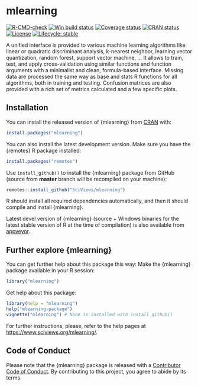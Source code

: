 # mlearning

<!-- badges: start -->

[![R-CMD-check](https://github.com/SciViews/mlearning/workflows/R-CMD-check/badge.svg)](https://github.com/SciViews/mlearning/actions) [![Win build status](https://ci.appveyor.com/api/projects/status/github/SciViews/mlearning?branch=master&svg=true)](https://ci.appveyor.com/project/phgrosjean/mlearning) [![Coverage status](https://img.shields.io/codecov/c/github/SciViews/mlearning/master.svg)](https://codecov.io/github/SciViews/mlearning?branch=master) [![CRAN status](https://www.r-pkg.org/badges/version/mlearning)](https://cran.r-project.org/package=mlearning) [![License](https://img.shields.io/badge/license-GPL-blue.svg)](https://www.gnu.org/licenses/gpl-2.0.html) [![Lifecycle: stable](https://img.shields.io/badge/lifecycle-stable-brightgreen.svg)](https://www.tidyverse.org/lifecycle/#stable)

<!-- badges: end -->

A unified interface is provided to various machine learning algorithms like linear or quadratic discriminant analysis, k-nearest neighbor, learning vector quantization, random forest, support vector machine, ... It allows to train, test, and apply cross-validation using similar functions and function arguments with a minimalist and clean, formula-based interface. Missing data are processed the same way as base and stats R functions for all algorithms, both in training and testing. Confusion matrices are also provided with a rich set of metrics calculated and a few specific plots.

## Installation

You can install the released version of {mlearning} from [CRAN](https://CRAN.R-project.org) with:

``` r
install.packages("mlearning")
```

You can also install the latest development version. Make sure you have the {remotes} R package installed:

``` r
install.packages("remotes")
```

Use `install_github()` to install the {mlearning} package from GitHub (source from **master** branch will be recompiled on your machine):

``` r
remotes::install_github("SciViews/mlearning")
```

R should install all required dependencies automatically, and then it should compile and install {mlearning}.

Latest devel version of {mlearning} (source + Windows binaries for the latest stable version of R at the time of compilation) is also available from [appveyor](https://ci.appveyor.com/project/phgrosjean/mlearning/build/artifacts).

## Further explore {mlearning}

You can get further help about this package this way: Make the {mlearning} package available in your R session:

``` r
library("mlearning")
```

Get help about this package:

``` r
library(help = "mlearning")
help("mlearning-package")
vignette("mlearning") # None is installed with install_github()
```

For further instructions, please, refer to the help pages at <https://www.sciviews.org/mlearning/>.

## Code of Conduct

Please note that the {mlearning} package is released with a [Contributor Code of Conduct](https://contributor-covenant.org/version/2/0/CODE_OF_CONDUCT.html). By contributing to this project, you agree to abide by its terms.
